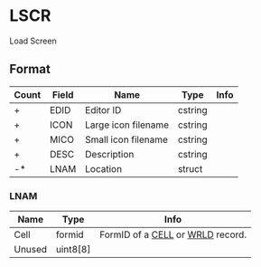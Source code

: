 LSCR
====

Load Screen

## Format

Count | Field | Name | Type | Info
------|-------|------|------|-----
+ | EDID | Editor ID | cstring |
+ | ICON | Large icon filename | cstring |
+ | MICO | Small icon filename | cstring |
+ | DESC | Description | cstring |
-* | LNAM | Location | struct |

### LNAM

Name | Type | Info
-----|------|-----
Cell | formid | FormID of a [CELL](CELL.md) or [WRLD](WRLD.md) record.
Unused | uint8[8] |

